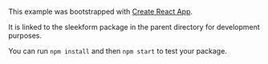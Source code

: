 This example was bootstrapped with [Create React App](https://github.com/facebook/create-react-app).

It is linked to the sleekform package in the parent directory for development purposes.

You can run `npm install` and then `npm start` to test your package.
